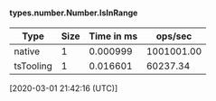 #### types.number.Number.IsInRange

| Type | Size       | Time in ms | ops/sec |
|------|------------|------------|---------|
| native | 1 | 0.000999 | 1001001.00 |
| tsTooling | 1 | 0.016601 | 60237.34 |

[2020-03-01 21:42:16 (UTC)]
